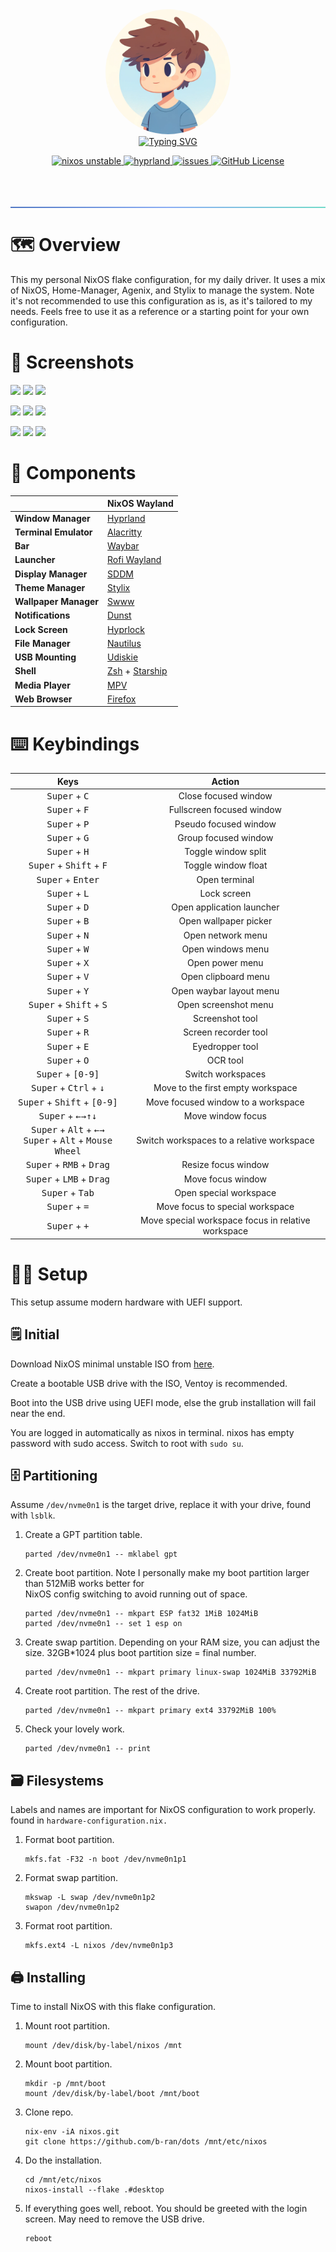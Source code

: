 <div style="text-align: center;">
    <img alt="Profiles Pictures" style="border-radius: 50%;" src="https://raw.githubusercontent.com/b-ran/dots/main/.assests/profile1.png" width="200" height="200">
</div>

<div style="text-align: center;">
    <a href="https://git.io/typing-svg"><img src="https://readme-typing-svg.demolab.com?font=Fira+Code&pause=1000&color=73DACA&center=true&vCenter=true&repeat=false&random=false&width=435&lines=%E2%9D%84%EF%B8%8F+Bran's+Dots+%E2%9D%84%EF%B8%8F" alt="Typing SVG"></a>
</div>


<p style="text-align: center;">
    <a href="https://nixos.org/">
        <img alt="nixos unstable" src="https://img.shields.io/badge/NixOS-unstable-informational.svg?style=flat&logo=nixos&logoColor=5178C4&colorA=1A1B26&colorB=7FBBE5">
    </a>
    <a href="https://hyprland.org/">
        <img alt="hyprland" src="https://img.shields.io/static/v1?label=Hyprland&message=latest&style=flat&logo=hyprland&colorA=24273A&colorB=8AADF4&logoColor=CAD3F5">
    </a>
    <a href="https://github.com/b-ran/dots/issues">
        <img alt="issues" src="https://img.shields.io/github/issues/b-ran/dots?&style=for-the-badge&style=flat&colorA=24273A&">
    </a>
    <a href="https://github.com/b-ran/dots/issues">
        <img alt="GitHub License" src="https://img.shields.io/github/license/b-ran/dots?&style=for-the-badge&style=flat&colorA=24273A&">
    </a>
</p>

<hr style="margin-top: 65px; border: 0; height: 2px; background: linear-gradient(to right, #5178C4, #8AADF4, #73DACA);">

# 🗺️ Overview

This my personal NixOS flake configuration, for my daily driver. It uses a mix of NixOS, Home-Manager, Agenix, and 
Stylix to manage the system. Note it's not recommended to use this configuration as is, as it's tailored to my needs.
Feels free to use it as a reference or a starting point for your own configuration.

# 🌌 Screenshots

![](./.assests/screenshot-desktop1.png)
![](./.assests/screenshot-lockscreen1.png)
![](./.assests/screenshot-rofi1.png)


![](./.assests/screenshot-desktop2.png)
![](./.assests/screenshot-lockscreen2.png)
![](./.assests/screenshot-rofi2.png)


![](./.assests/screenshot-desktop3.png)
![](./.assests/screenshot-lockscreen3.png)
![](./.assests/screenshot-rofi3.png)


# 🩻 Components

|                       | NixOS Wayland                                                  |
|-----------------------|----------------------------------------------------------------|
| **Window Manager**    | [Hyprland](https://hyprland.org/)                              |
| **Terminal Emulator** | [Alacritty](https://github.com/alacritty/alacritty)            |
| **Bar**               | [Waybar](https://github.com/alexays/waybar)                    |
| **Launcher**          | [Rofi Wayland](https://github.com/lbonn/rofi)                  |
| **Display Manager**   | [SDDM](https://github.com/sddm/sddm)                           |
| **Theme Manager**     | [Stylix](https://github.com/danth/stylix)                      |
| **Wallpaper Manager** | [Swww](https://github.com/LGFae/swww)                          |
| **Notifications**     | [Dunst](https://github.com/dunst-project/dunst)                |
| **Lock Screen**       | [Hyprlock](https://github.com/hyprwm/hyprlock)                 |
| **File Manager**      | [Nautilus](https://apps.gnome.org/Nautilus/)                   |
| **USB Mounting**      | [Udiskie](https://github.com/coldfix/udiskie)                  |
| **Shell**             | [Zsh](https://www.zsh.org/) + [Starship](https://starship.rs/) |
| **Media Player**      | [MPV](https://mpv.io/)                                         |
| **Web Browser**       | [Firefox](https://www.mozilla.org/en-US/firefox/new/)          |

# ⌨️ Keybindings

<div style="text-align: center;">

| Keys                                                                                                                         | Action                                             |
|------------------------------------------------------------------------------------------------------------------------------|----------------------------------------------------|
| <kbd>Super</kbd> + <kbd>C</kbd>                                                                                              | Close focused window                               |
| <kbd>Super</kbd> + <kbd>F</kbd>                                                                                              | Fullscreen focused window                          |
| <kbd>Super</kbd> + <kbd>P</kbd>                                                                                              | Pseudo focused window                              |
| <kbd>Super</kbd> + <kbd>G</kbd>                                                                                              | Group focused window                               |
| <kbd>Super</kbd> + <kbd>H</kbd>                                                                                              | Toggle window split                                |
| <kbd>Super</kbd> + <kbd>Shift</kbd> + <kbd>F</kbd>                                                                           | Toggle window float                                |
| <kbd>Super</kbd> + <kbd>Enter</kbd>                                                                                          | Open terminal                                      |
| <kbd>Super</kbd> + <kbd>L</kbd>                                                                                              | Lock screen                                        |
| <kbd>Super</kbd> + <kbd>D</kbd>                                                                                              | Open application launcher                          |
| <kbd>Super</kbd> + <kbd>B</kbd>                                                                                              | Open wallpaper picker                              |
| <kbd>Super</kbd> + <kbd>N</kbd>                                                                                              | Open network menu                                  |
| <kbd>Super</kbd> + <kbd>W</kbd>                                                                                              | Open windows menu                                  |
| <kbd>Super</kbd> + <kbd>X</kbd>                                                                                              | Open power menu                                    |
| <kbd>Super</kbd> + <kbd>V</kbd>                                                                                              | Open clipboard menu                                |
| <kbd>Super</kbd> + <kbd>Y</kbd>                                                                                              | Open waybar layout menu                            |
| <kbd>Super</kbd> + <kbd>Shift</kbd> + <kbd>S</kbd>                                                                           | Open screenshot menu                               |
| <kbd>Super</kbd> + <kbd>S</kbd>                                                                                              | Screenshot tool                                    |
| <kbd>Super</kbd> + <kbd>R</kbd>                                                                                              | Screen recorder tool                               |
| <kbd>Super</kbd> + <kbd>E</kbd>                                                                                              | Eyedropper tool                                    |
| <kbd>Super</kbd> + <kbd>O</kbd>                                                                                              | OCR tool                                           |
| <kbd>Super</kbd> + <kbd>[0-9]</kbd>                                                                                          | Switch workspaces                                  |
| <kbd>Super</kbd> + <kbd>Ctrl</kbd> + <kbd>↓</kbd>                                                                            | Move to the first empty workspace                  |
| <kbd>Super</kbd> + <kbd>Shift</kbd> + <kbd>[0-9]</kbd>                                                                       | Move focused window to a workspace                 |
| <kbd>Super</kbd> + <kbd>←</kbd><kbd>→</kbd><kbd>↑</kbd><kbd>↓</kbd>                                                          | Move window focus                                  |
| <kbd>Super</kbd> + <kbd>Alt</kbd> + <kbd>←</kbd><kbd>→</kbd><br/> <kbd>Super</kbd> + <kbd>Alt</kbd> + <kbd>Mouse Wheel</kbd> | Switch workspaces to a relative workspace          |
| <kbd>Super</kbd> + <kbd>RMB</kbd> + <kbd>Drag</kbd>                                                                          | Resize focus window                                |
| <kbd>Super</kbd> + <kbd>LMB</kbd> + <kbd>Drag</kbd>                                                                          | Move focus window                                  |
| <kbd>Super</kbd> + <kbd>Tab</kbd>                                                                                            | Open special workspace                             |
| <kbd>Super</kbd> + <kbd>=</kbd>                                                                                              | Move focus to special workspace                    |
| <kbd>Super</kbd> + <kbd>+</kbd>                                                                                              | Move special workspace focus in relative workspace |

</div>

# 🧑‍🔧 Setup

This setup assume modern hardware with UEFI support.

## 🗒️ Initial

Download NixOS minimal unstable ISO from [here](https://releases.nixos.org/nixos/unstable).

Create a bootable USB drive with the ISO, Ventoy is recommended.

Boot into the USB drive using UEFI mode, else the grub installation will fail near the end.

You are logged in automatically as nixos in terminal. nixos has empty password with sudo access.
Switch to root with `sudo su`.

## 🗄️ Partitioning

Assume `/dev/nvme0n1` is the target drive, replace it with your drive, found with `lsblk`.

1. Create a GPT partition table.
    ```
    parted /dev/nvme0n1 -- mklabel gpt
    ```
2. Create boot partition. Note I personally make my boot partition larger than 512MiB works better for \
   NixOS config switching to avoid running out of space.
    ```
    parted /dev/nvme0n1 -- mkpart ESP fat32 1MiB 1024MiB
    parted /dev/nvme0n1 -- set 1 esp on
    ```
3. Create swap partition. Depending on your RAM size, you can adjust the size. 32GB*1024 plus boot partition size =
   final number.
    ```
    parted /dev/nvme0n1 -- mkpart primary linux-swap 1024MiB 33792MiB
    ```
4. Create root partition. The rest of the drive.
    ```
    parted /dev/nvme0n1 -- mkpart primary ext4 33792MiB 100%
    ```
5. Check your lovely work.
    ```
    parted /dev/nvme0n1 -- print
    ```

## 🗃️ Filesystems

Labels and names are important for NixOS configuration to work properly. found in `hardware-configuration.nix.`

1. Format boot partition.
    ```
    mkfs.fat -F32 -n boot /dev/nvme0n1p1
    ```

2. Format swap partition.
    ```
    mkswap -L swap /dev/nvme0n1p2
    swapon /dev/nvme0n1p2
    ```
3. Format root partition.
    ```
    mkfs.ext4 -L nixos /dev/nvme0n1p3
    ```

## 🖨️ Installing

Time to install NixOS with this flake configuration.

1. Mount root partition.
    ```
    mount /dev/disk/by-label/nixos /mnt
    ```

2. Mount boot partition.
    ```
    mkdir -p /mnt/boot
    mount /dev/disk/by-label/boot /mnt/boot
    ```

3. Clone repo.
    ```
    nix-env -iA nixos.git
    git clone https://github.com/b-ran/dots /mnt/etc/nixos
    ```

4. Do the installation.
    ```
    cd /mnt/etc/nixos
    nixos-install --flake .#desktop
    ```

5. If everything goes well, reboot. You should be greeted with the login screen. May need to remove the USB drive.
    ```
    reboot
    ```